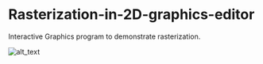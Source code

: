# Rasterization-in-2D-graphics-editor
Interactive Graphics program to demonstrate rasterization.

![alt_text](pan.gif)

